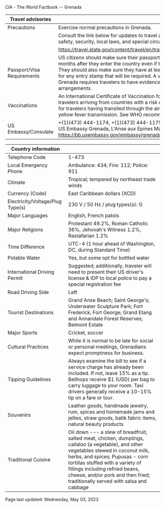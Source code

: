 CIA - The World Factbook -- Grenada

| Travel advisories | |
| --- | --- |
| Precautions | Exercise normal precautions in Grenada. |
| | Consult the link below for updates to travel advisories and statements on safety, security, local laws, and special circumstances in this country. |
| | <https://travel.state.gov/content/travel/en/traveladvisories/traveladvisories.html> |
| Passport/Visa Requirements | US citizens should make sure their passport will not expire for at least 6 months after they enter the country even if they do not intend to stay that long. They should also make sure they have at least 1 blank page in their passport for any entry stamp that will be required. A visa is not required, although Grenada requires travelers to have evidence of return/onward travel arrangements. |
| Vaccinations | An International Certificate of Vaccination for yellow fever is required for travelers arriving from countries with a risk of yellow fever transmission and for travelers having transited through the airport of a country with risk of yellow fever transmission. See WHO recommendations.  <http://www.who.int/> |
| US Embassy/Consulate | +(1)(473) 444-1174, +(1)(473) 444-1175; EMER: +(1)(473) 407-2495; US Embassy Grenada, L'Anse aux Epines Main Road, St. George, Grenada; https://bb.usembassy.gov/embassy/grenada/; StgeorgesACS@state.gov |

| Country information |  |
| --- | --- |
| Telephone Code | 1-473 |
| Local Emergency Phone | Ambulance: 434; Fire: 112; Police: 911 |
| Climate | Tropical; tempered by northeast trade winds |
| Currency (Code) | East Caribbean dollars (XCD) |
| Electricity/Voltage/Plug Type(s) | 230 V / 50 Hz / plug types(s): G |
| Major Languages | English, French patois |
| Major Religions | Protestant 49.2%, Roman Catholic 36%, Jehovah's Witness 1.2%, Rastafarian 1.2% |
| Time Difference | UTC-4 (1 hour ahead of Washington, DC, during Standard Time) |
| Potable Water | Yes, but some opt for bottled water |
| International Driving Permit | Suggested; additionally, traveler will need to present their US driver's license & IDP to local police to pay a special registration fee |
| Road Driving Side | Left |
| Tourist Destinations | Grand Anse Beach; Saint George's; Underwater Sculpture Park; Fort Frederick; Fort George; Grand Etang and Annandale Forest Reserves; Belmont Estate |
| Major Sports | Cricket, soccer |
| Cultural Practices | While it is normal to be late for social or personal meetings, Grenadians expect promptness for business. |
| Tipping Guidelines | Always examine the bill to see if a service charge has already been included. If not, leave 15% as a tip. Bellhops receive $1 (USD) per bag to carry luggage to your room. Taxi drivers generally receive a 10-15% tip on a fare or tour. |
| Souvenirs | Leather goods, handmade jewelry, rum, spices and homemade jams and jellies, straw goods, batik fabric items, natural beauty products |
| Traditional Cuisine | Oil down --- a stew of breadfruit, salted meat, chicken, dumplings, callaloo (a vegetable), and other vegetables stewed in coconut milk, herbs, and spices; Pupusas - corn tortillas stuffed with a variety of fillings including refried beans, cheese, and/or pork and then fried; traditionally served with salsa and cabbage |

Page last updated: Wednesday, May 03, 2023
